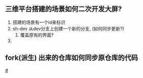 ## 三维平台搭建的场景如何二次开发大屏?

1. 搭建的场景有一个id来标识
2. sh-dev 从dev分支上创建一个新的分支, (如何同步更新?)
   1. 覆盖原有的界面?
3. 



## fork(派生) 出来的仓库如何同步原仓库的代码

[#](../_202106/~20210623.md)

